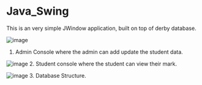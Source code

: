 # Java_Swing

This is an very simple JWindow application, built on top of derby database.


![image](https://user-images.githubusercontent.com/52366077/123473247-ee8ff080-d615-11eb-9c4e-70215a0b2e34.png)
1. Admin Console where the admin can add update the student data.

![image](https://user-images.githubusercontent.com/52366077/123473369-1bdc9e80-d616-11eb-8e53-2a1423ae9b1d.png)
2. Student console where the student can view their mark.


![image](https://user-images.githubusercontent.com/52366077/123473519-4fb7c400-d616-11eb-8e0a-d62a56e2fc41.png)
3. Database Structure.
